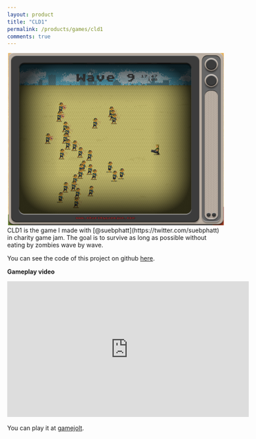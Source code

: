 ```yaml
---
layout: product
title: "CLD1"
permalink: /products/games/cld1
comments: true
---
```


<center><img src="/assets/images/games/cld1.png" alt="cld1"/></center>  
CLD1 is the game I made with [@suebphatt](https://twitter.com/suebphatt) in charity game jam. The goal is to survive as long as possible without eating by zombies wave by wave.

You can see the code of this project on github [here](https://github.com/haxpor/charitygamejam1).

**Gameplay video**

<center><iframe width="560" height="315" src="https://www.youtube.com/embed/CKrddGw8kQ4" frameborder="0" gesture="media" allow="encrypted-media" allowfullscreen></iframe></center>

You can play it at [gamejolt](https://gamejolt.com/games/cld1/10971).